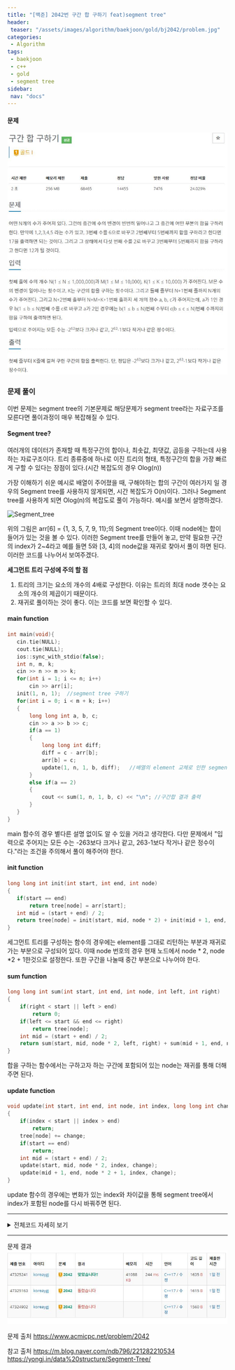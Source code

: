 ```yaml
---
title: "[백준] 2042번 구간 합 구하기 feat)segment tree"
header:
 teaser: "/assets/images/algorithm/baekjoon/gold/bj2042/problem.jpg"
categories:
 - Algorithm
tags:
 - baekjoon
 - c++
 - gold
 - segment tree
sidebar:
 nav: "docs"
---
```


#### 문제
[![1713.cpp](/assets/images/algorithm/baekjoon/gold/bj2042/problem.jpg)](https://www.acmicpc.net/problem/2042)
 

### 문제 풀이

 이번 문제는 segment tree의 기본문제로 해당문제가 segment tree라는 자료구조를 모른다면 풀이과정이 매우 복잡해질 수 있다.

#### Segment tree?
 여러개의 데이터가 존재할 때 특정구간의 합이나, 최솟값, 최댓값, 곱등을 구하는데 사용하는 자료구조이다. 트리 종류중에 하나로 이진 트리의 형태, 특정구간의 합을 가장 빠르게 구할 수 있다는 장점이 있다.(시간 복잡도의 경우 Olog(n))

 가장 이해하기 쉬운 예시로 배열이 주어졌을 때, 구해야하는 합의 구간이 여러가지 일 경우의 Segment tree를 사용하지 않게되면, 시간 복잡도가 O(n)이다. 그러나 Segment tree를 사용하게 되면 Olog(n)의 복잡도로 풀이 가능하다. 예시를 보면서 설명하겠다.

 ![Segment_tree](https://www.geeksforgeeks.org/wp-content/uploads/segment-tree1.png)

 위의 그림은 arr[6] = {1, 3, 5, 7, 9, 11};의 Segment tree이다. 이때 node에는 합이 들어가 있는 것을 볼 수 있다.
 이러한 Segment tree를 만들어 놓고, 만약 필요한 구간의 index가 2~4라고 예를 들면 5와 [3, 4]의 node값을 재귀로 찾아서 풀이 하면 된다. 이러한 코드를 나누어서 보여주겠다.
 
 **세그먼트 트리 구성에 주의 할 점**
 1. 트리의 크기는 요소의 개수의 4배로 구성한다. 이유는 트리의 최대 node 갯수는 요소의 개수의 제곱이기 때문이다.
 2. 재귀로 풀이하는 것이 좋다. 이는 코드를 보면 확인할 수 있다.

 #### main function
 ```cpp
int main(void){
    cin.tie(NULL);
    cout.tie(NULL);
    ios::sync_with_stdio(false);
    int n, m, k;
    cin >> n >> m >> k;
    for(int i = 1; i <= n; i++)
        cin >> arr[i];
    init(1, n, 1);  //segment tree 구하기
    for(int i = 0; i < m + k; i++)
    {
        long long int a, b, c;
        cin >> a >> b >> c;
        if(a == 1)
        {
            long long int diff;
            diff = c - arr[b];
            arr[b] = c;
            update(1, n, 1, b, diff);   //배열의 element 교체로 인한 segment tree 업데이트
        }
        else if(a == 2)
        {
            cout << sum(1, n, 1, b, c) << "\n"; //구간합 결과 출력
        }
    }
}
 ```
 main 함수의 경우 별다른 설명 없이도 알 수 있을 거라고 생각한다. 다만 문제에서 "입력으로 주어지는 모든 수는 -263보다 크거나 같고, 263-1보다 작거나 같은 정수이다."라는 조건을 주의해서 풀이 해주어야 한다.

 #### init function
 ```cpp
 long long int init(int start, int end, int node)
{
    if(start == end)
        return tree[node] = arr[start];
    int mid = (start + end) / 2;
    return tree[node] = init(start, mid, node * 2) + init(mid + 1, end, node * 2 + 1);
}
```
 세그먼트 트리를 구성하는 함수의 경우에는 element를 그대로 리턴하는 부분과 재귀로 가는 부분으로 구성되어 있다. 이때 node 번호의 경우 현재 노드에서 node * 2, node *2 + 1한것으로 설정한다. 또한 구간을 나눌때 중간 부분으로 나누어야 한다.

 #### sum function
```cpp
long long int sum(int start, int end, int node, int left, int right)
{
    if(right < start || left > end)
        return 0;
    if(left <= start && end <= right)
        return tree[node];
    int mid = (start + end) / 2;
    return sum(start, mid, node * 2, left, right) + sum(mid + 1, end, node * 2 + 1, left, right);
}
```
 합을 구하는 함수에서는 구하고자 하는 구간에 포함되어 있는 node는 재귀를 통해 더해주면 된다.

 #### update function
```cpp
void update(int start, int end, int node, int index, long long int change)
{
    if(index < start || index > end)
        return;
    tree[node] += change;
    if(start == end)
        return;
    int mid = (start + end) / 2;
    update(start, mid, node * 2, index, change);
    update(mid + 1, end, node * 2 + 1, index, change);
}
```
 update 함수의 경우에는 변화가 있는 index와 차이값을 통해 segment tree에서 index가 포함된 node를 다시 바꿔주면 된다.
 
 -------

 <details>
 <summary>전체코드 자세히 보기</summary>
 <div markdown="1">

```cpp
#include <iostream>
#include <algorithm>
#include <vector>
#include <queue>
using namespace std;
vector<long long int> tree(1000005 * 4, 0);
vector<long long int> arr(1000005, 0);
long long int init(int start, int end, int node)
{
    if(start == end)
        return tree[node] = arr[start];
    int mid = (start + end) / 2;
    return tree[node] = init(start, mid, node * 2) + init(mid + 1, end, node * 2 + 1);
}
long long int sum(int start, int end, int node, int left, int right)
{
    if(right < start || left > end)
        return 0;
    if(left <= start && end <= right)
        return tree[node];
    int mid = (start + end) / 2;
    return sum(start, mid, node * 2, left, right) + sum(mid + 1, end, node * 2 + 1, left, right);
}
void update(int start, int end, int node, int index, long long int change)
{
    if(index < start || index > end)
        return;
    tree[node] += change;
    if(start == end)
        return;
    int mid = (start + end) / 2;
    update(start, mid, node * 2, index, change);
    update(mid + 1, end, node * 2 + 1, index, change);
}
int main(void){
    cin.tie(NULL);
    cout.tie(NULL);
    ios::sync_with_stdio(false);
    int n, m, k;
    cin >> n >> m >> k;
    for(int i = 1; i <= n; i++)
        cin >> arr[i];
    init(1, n, 1);
    for(int i = 0; i < m + k; i++)
    {
        long long int a, b, c;
        cin >> a >> b >> c;
        if(a == 1)
        {
            long long int diff;
            diff = c - arr[b];
            arr[b] = c;
            update(1, n, 1, b, diff);   //배열의 element 교체로 인한 segment tree 업데이트
        }
        else if(a == 2)
        {
            cout << sum(1, n, 1, b, c) << "\n"; //구간합 결과 출력
        }
    }
}
 ```
 </div>
 </details>

------


문제 결과
![result](/assets/images/algorithm/baekjoon/gold/bj2042/result.jpg)

문제 출처
<https://www.acmicpc.net/problem/2042>

참고 출처
<https://m.blog.naver.com/ndb796/221282210534>
<https://yongj.in/data%20structure/Segment-Tree/>